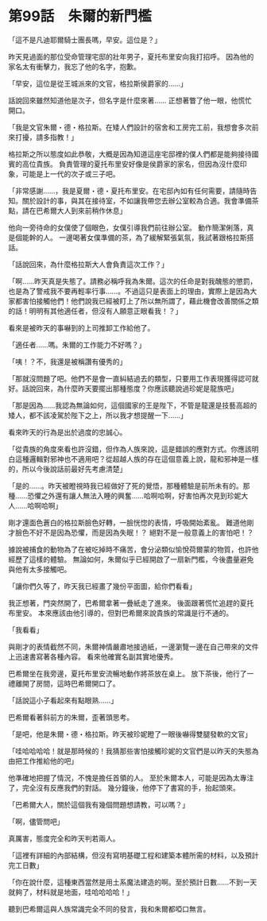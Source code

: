 # 第99話　朱爾的新門檻

「這不是凡迪耶爾騎士團長嗎，早安。這位是？」

昨天見過面的那位受命管理宅邸的壯年男子，夏托布里安向我打招呼。
因為他的家名太有衝擊力，我忘了他的名字，抱歉。

「早安，這位是從王城派來的文官，格拉斯侯爵家的……」

話說回來雖然知道他是次子，但名字是什麼來著……
正想著瞥了他一眼，他慌忙開口。

「我是文官朱爾・德・格拉斯。在矮人們設計的宿舍和工房完工前，我想會多次前來打擾，請多指教！」

格拉斯之所以態度如此恭敬，大概是因為知道這座宅邸裡的僕人們都是能夠接待國賓的高位貴族。
負責管理的夏托布里安好像是侯爵家的家名，但因為沒什麼印象，可能是上一代的次子或三子吧。

「非常感謝……，我是夏爾・德・夏托布里安。在宅邸內如有任何需要，請隨時告知。關於設計的事，與其在接待室，不如讓我帶您去辦公室較為合適。我會準備茶點，請在巴希爾大人到來前稍作休息」

他向一旁待命的女僕使了個眼色，女僕引導我們前往辦公室。
動作簡潔俐落，真是個能幹的人。
一邊喝著女僕準備的茶，為了緩解緊張氣氛，我試著跟格拉斯搭話。

「話說回來，為什麼格拉斯大人會負責這次工作？」

「啊……昨天真是失態了。請務必稱呼我為朱爾。這次的任命是對我醜態的懲罰，也是為了警戒我不要再輕率行事……。不過這只是表面上的理由，實際上是因為大家都害怕接觸他們！他們說我已經被盯上了所以無所謂了，藉此機會改善關係之類的話！明明有其他適任者，但沒有人願意正眼看我！？」

看來是被昨天的事嚇到的上司推卸工作給他了。

「適任者……嗎。朱爾的工作能力不好嗎？」

「咦！？不，我還是被稱讚有優秀的」

「那就沒問題了吧。他們不是會一直糾結過去的類型，只要用工作表現獲得認可就好。話說回來，為什麼昨天要擺出那種態度？你應該聽說過珍妮是龍族吧」

「那是因為……我認為無論如何，這個國家的王是陛下，不管是龍還是技藝高超的矮人，都不該凌駕於陛下之上，所以我才想提醒一下……」

看來昨天的行為是出於過度的忠誠心。

「從貴族的角度來看也許沒錯，但作為人族來說，這是錯誤的應對方式。你應該明白這種邏輯對邪神也不適用吧？從超越人族的存在這個意義上說，龍和邪神是一樣的，所以今後說話前最好先考慮清楚」

「是的……。昨天被瞪視時我已經做好了死的覺悟，那種體驗是前所未有的。那種……恐懼之外還有讓人無法入睡的興奮……哈啊哈啊，好害怕再次見到珍妮大人……哈啊哈啊」

剛才還面色蒼白的格拉斯臉色好轉，一臉恍惚的表情，呼吸開始紊亂。
難道他剛才臉色不好不是因為恐懼，而是因為失眠！？
絕對不是一般意義上的害怕吧！？

據說被捕食的動物為了在被吃掉時不痛苦，會分泌類似愉悅荷爾蒙的物質，也許他經歷了這樣的體驗。
無論如何，朱爾似乎已經開啟了一扇新門檻，今後盡量避免與他有太多接觸吧。

「讓你們久等了，昨天我已經畫了幾份平面圖，給你們看看」

我正想著，門突然開了，巴希爾拿著一疊紙走了進來。
後面跟著慌忙追趕的夏托布里安。
本來應該由他引導的，但對巴希爾來說貴族的常識是行不通的。

「我看看」

與剛才的表情截然不同，朱爾神情嚴肅地接過紙，一邊瀏覽一邊在自己帶來的文件上迅速書寫著各種內容。
看來他確實名副其實地優秀。

巴希爾坐在我旁邊，夏托布里安流暢地動作將茶放在桌上。
放下茶後，他行了一禮離開了房間，這時巴希爾開口了。

「話說這小子看起來有點眼熟……」

巴希爾看著斜前方的朱爾，歪著頭思考。

「是吧，他是朱爾・德・格拉斯。昨天被珍妮瞪了一眼後嚇得雙腿發軟的文官」

「哇哈哈哈哈！就是那時候的！我猜那些害怕接觸珍妮的文官們是以昨天的失態為由把工作推給他的吧」

他準確地把握了情況，不愧是擔任首領的人。
至於朱爾本人，可能是因為太專注了，完全沒有反應我們的對話。
幾分鐘後，他停下了書寫的手，抬起頭來。

「巴希爾大人，關於這個我有幾個問題想請教，可以嗎？」

「啊，儘管問吧」

真厲害，態度完全和昨天判若兩人。

「這裡有詳細的內部結構，但沒有寫明基礎工程和建築本體所需的材料，以及預計完工日數」

「你在說什麼，這種東西當然是用土系魔法建造的啊。至於預計日數……不到一天就夠了，材料就是地面，哇哈哈哈哈！」

聽到巴希爾這與人族常識完全不同的發言，我和朱爾都啞口無言。